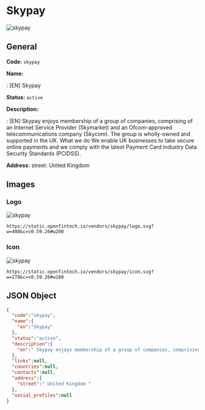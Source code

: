 
# Skypay 
![skypay](https://static.openfintech.io/vendors/skypay/logo.svg?w=400&c=v0.59.26#w200)  

## General 
 
**Code:** `skypay` 
 
**Name:** 
 
:	[EN] Skypay 
 
**Status:** `active` 
 
**Description:** 
 
: [EN]  Skypay enjoys membership of a group of companies, comprising of an Internet Service Provider (Skymarket) and an Ofcom-approved telecommunications company (Skycom). The group is wholly-owned and supported in the UK. What we do We enable UK businesses to take secure online payments and we comply with the latest Payment Card Industry Data Security Standards (PCIDSS).  
 
**Address:** 
street:  United Kingdom  

## Images 

### Logo 
 
![skypay](https://static.openfintech.io/vendors/skypay/logo.svg?w=400&c=v0.59.26#w200)  

```
https://static.openfintech.io/vendors/skypay/logo.svg?w=400&c=v0.59.26#w200
```  

### Icon 
 
![skypay](https://static.openfintech.io/vendors/skypay/icon.svg?w=278&c=v0.59.26#w100)  

```
https://static.openfintech.io/vendors/skypay/icon.svg?w=278&c=v0.59.26#w100
```  

## JSON Object 

```json
{
  "code":"skypay",
  "name":{
    "en":"Skypay"
  },
  "status":"active",
  "description":{
    "en":" Skypay enjoys membership of a group of companies, comprising of an Internet Service Provider (Skymarket) and an Ofcom-approved telecommunications company (Skycom). The group is wholly-owned and supported in the UK. What we do We enable UK businesses to take secure online payments and we comply with the latest Payment Card Industry Data Security Standards (PCIDSS). "
  },
  "links":null,
  "countries":null,
  "contacts":null,
  "address":{
    "street":" United Kingdom "
  },
  "social_profiles":null
}
```  
